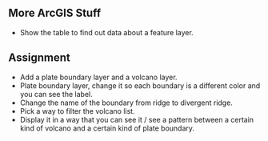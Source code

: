 ## More ArcGIS Stuff

- Show the table to find out data about a feature layer.

## Assignment

- Add a plate boundary layer and a volcano layer.
- Plate boundary layer, change it so each boundary is a different color and you can see the label.
- Change the name of the boundary from ridge to divergent ridge.
- Pick a way to filter the volcano list.
- Display it in a way that you can see it / see a pattern between a certain kind of volcano and a certain kind of plate boundary.

